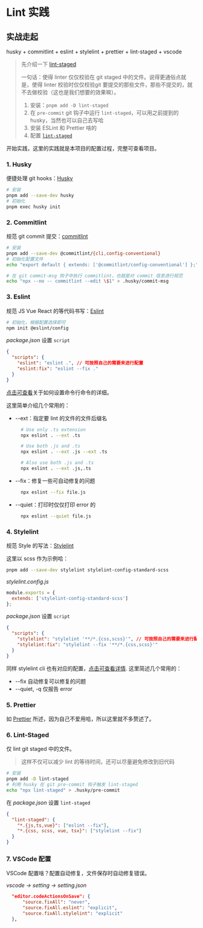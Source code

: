 # Lint 实践

## 实战走起

husky + commitlint + eslint + stylelint + prettier + lint-staged + vscode

> 先介绍一下 [lint-staged](https://github.com/lint-staged/lint-staged)
>
> 一句话：使得 linter 仅仅校验在 git staged 中的文件。说得更通俗点就是，使得 linter 校验时仅仅校验git 要提交的那些文件，那些不提交的，就不去做校验（这也是我们想要的效果嘛）。
> 1. 安装：`pnpm add -D lint-staged`
> 2. 在 `pre-commit` git 钩子中运行 `lint-staged`，可以用之前提到的 husky，当然也可以自己去写哈
> 3. 安装 ESLint 和 Prettier 啥的
> 4. 配置 [`lint-staged`](https://github.com/lint-staged/lint-staged?#configuration)

开始实践，这里的实践就是本项目的配置过程，完整可查看项目。

### 1. Husky

便捷处理 git hooks：[Husky](https://typicode.github.io/husky/)

```bash
# 安装
pnpm add --save-dev husky
# 初始化
pnpm exec husky init
```

### 2. Commitlint

规范 git commit 提交：[commitlint](https://commitlint.js.org/)

```bash
# 安装
pnpm add --save-dev @commitlint/{cli,config-conventional}
# 初始化配置文件
echo "export default { extends: ['@commitlint/config-conventional'] };" > commitlint.config.js

# 在 git commit-msg 钩子中执行 commitlint，也就是对 commit 信息进行规范
echo "npx --no -- commitlint --edit \$1" > .husky/commit-msg
```

### 3. Eslint

规范 JS Vue React 的等代码书写：[Eslint](https://eslint.org/)

```bash
# 初始化，根据配置选择即可
npm init @eslint/config
```

_package.json_ 设置 `script`

```json
{
  "scripts": {
    "eslint": "eslint .", // 可按照自己的需要来进行配置
    "eslint:fix": "eslint --fix ."
  }
}
```
[点击可查看](https://eslint.org/docs/latest/use/command-line-interface)关于如何设置命令行命令的详细。

这里简单介绍几个常用的：
- --ext：指定要 lint 的文件的文件后缀名
  ```bash
    # Use only .ts extension
    npx eslint . --ext .ts

    # Use both .js and .ts
    npx eslint . --ext .js --ext .ts

    # Also use both .js and .ts
    npx eslint . --ext .js,.ts
  ```
- --fix：修复一些可自动修复的问题
  ```bash
    npx eslint --fix file.js
  ```
- --quiet：打印时仅仅打印 error 的
  ```bash
    npx eslint --quiet file.js
  ```

### 4. Stylelint

规范 Style 的写法：[Stylelint](https://stylelint.io/user-guide/get-started)

这里以 scss 作为示例哈：

```bash
pnpm add --save-dev stylelint stylelint-config-standard-scss
```

_stylelint.config.js_

```js
module.exports = {
  extends: ['stylelint-config-standard-scss']
};
```

_package.json_ 设置 `script`

```json
{
  "scripts": {
    "stylelint": "stylelint '**/*.{css,scss}'", // 可按照自己的需要来进行配置
    "stylelint:fix": "stylelint --fix '**/*.{css,scss}'"
  }
}
```

同样 stylelint cli 也有对应的配置，[点击可查看详情](https://stylelint.io/user-guide/cli).
这里简述几个常用的：

- --fix 自动修复可以修复的问题
- --quiet, -q 仅报告 error

### 5. Prettier

如 [Prettier](/linter/prettier/) 所述，因为自己不爱用哈，所以这里就不多赘述了。

### 6. Lint-Staged

仅 lint git staged 中的文件。
> 这样不仅可以减少 lint 的等待时间，还可以尽量避免修改到旧代码

```bash
# 安装
pnpm add -D lint-staged
# 利用 husky 在 git pre-commit 钩子触发 lint-staged
echo "npx lint-staged" > .husky/pre-commit
```

在 _package.json_ 设置 `lint-staged`

```json
{
  "lint-staged": {
    "*.{js,ts,vue}": ["eslint --fix"],
    "*.{css, scss, vue, tsx}": ["stylelint --fix"]
  }
}
```
### 7. VSCode 配置

VSCode 配置啥？配置自动修复，文件保存时自动修复错误。

_vscode -> setting -> setting.json_
```json
  "editor.codeActionsOnSave": {
      "source.fixAll": "never",
      "source.fixAll.eslint": "explicit",
      "source.fixAll.stylelint": "explicit"
  },
```
